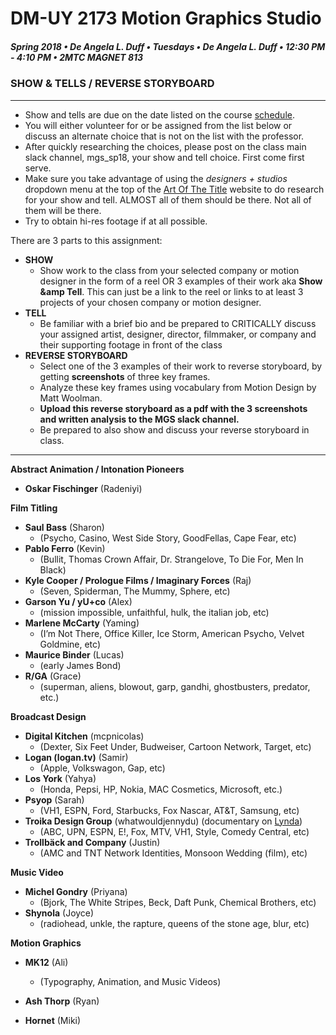 # DM-UY 2173 Motion Graphics Studio

##### Spring 2018 • De Angela L. Duff • Tuesdays • De Angela L. Duff • 12:30 PM - 4:10 PM • 2MTC MAGNET 813

### SHOW & TELLS / REVERSE STORYBOARD

---

* Show and tells are due on the date listed on the course [schedule](schedule.md).
* You will either volunteer for or be assigned from the list below or discuss an alternate choice that is not on the list with the professor. 
* After quickly researching the choices, please post on the class main slack channel, mgs_sp18, your show and tell choice. First come first serve.
* Make sure you take advantage of using the *designers + studios*  dropdown menu at the top of the [Art Of The Title](http://www.artofthetitle.com) website to do research for your show and tell. ALMOST all of them should be there. Not all of them will be there.
* Try to obtain hi-res footage if at all possible.

There are 3 parts to this assignment: 
* **SHOW**
    * Show work to the class from your selected company or motion designer in the form of a reel OR 3 examples of their work aka **Show &amp Tell**. This can just be a link to the reel or links to at least 3 projects of your chosen company or motion designer. 
* **TELL**
    * Be familiar with a brief bio and be prepared to CRITICALLY discuss your assigned artist, designer, director, filmmaker, or company and their supporting footage in front of the class
* **REVERSE STORYBOARD**
    * Select one of the 3 examples of their work to reverse storyboard, by getting **screenshots** of three key frames. 
    * Analyze these key frames using vocabulary from Motion Design by Matt Woolman. 
    * **Upload this reverse storyboard as a pdf with the 3 screenshots and written analysis to the MGS slack channel.**
    * Be prepared to also show and discuss your reverse storyboard in class.

---

**Abstract Animation / Intonation Pioneers**
* **Oskar Fischinger** (Radeniyi)

**Film Titling**
* **Saul Bass** (Sharon)
    * (Psycho, Casino, West Side Story, GoodFellas, Cape Fear, etc)
* **Pablo Ferro** (Kevin)
    * (Bullit, Thomas Crown Affair, Dr. Strangelove, To Die For, Men In Black)
* **Kyle Cooper / Prologue Films / Imaginary Forces** (Raj)
    * (Seven, Spiderman, The Mummy, Sphere, etc)
* **Garson Yu / yU+co** (Alex)
    * (mission impossible, unfaithful, hulk, the italian job, etc)
* **Marlene McCarty** (Yaming)
    * (I’m Not There, Office Killer, Ice Storm, American Psycho, Velvet Goldmine, etc)
* **Maurice Binder** (Lucas)
    * (early James Bond)
* **R/GA** (Grace)
    * (superman, aliens, blowout, garp, gandhi, ghostbusters, predator, etc.)

**Broadcast Design**

* **Digital Kitchen** (mcpnicolas)
    * (Dexter, Six Feet Under, Budweiser, Cartoon Network, Target, etc)
* **Logan (logan.tv)** (Samir)
    * (Apple, Volkswagon, Gap, etc)
* **Los York** (Yahya)
    * (Honda, Pepsi, HP, Nokia, MAC Cosmetics, Microsoft, etc.)
* **Psyop** (Sarah)
    * (VH1, ESPN, Ford, Starbucks, Fox Nascar, AT&T, Samsung, etc)
* **Troika Design Group** (whatwouldjennydu) (documentary on [Lynda](http://nyu.edu/lynda))
    * (ABC, UPN, ESPN, E!, Fox, MTV, VH1, Style, Comedy Central, etc)
* **Trollbäck and Company** (Justin)
    * (AMC and TNT Network Identities, Monsoon Wedding (film), etc)

**Music Video**
* **Michel Gondry** (Priyana)
    * (Bjork, The White Stripes, Beck, Daft Punk, Chemical Brothers, etc)
* **Shynola** (Joyce)
    * (radiohead, unkle, the rapture, queens of the stone age, blur, etc)


**Motion Graphics**
* **MK12** (Ali)
    * (Typography, Animation, and Music Videos)


* **Ash Thorp** (Ryan)
* **Hornet** (Miki)